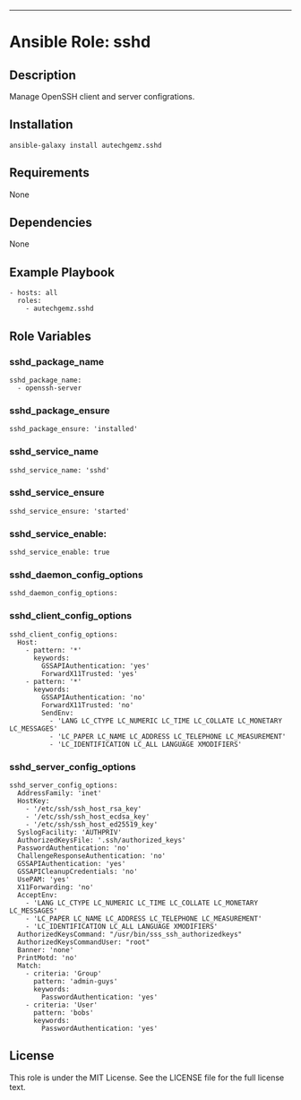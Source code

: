---
# Ansible Role: sshd

## Description

Manage OpenSSH client and server configrations.

## Installation

```
ansible-galaxy install autechgemz.sshd
```

## Requirements

None

## Dependencies

None

## Example Playbook

```
- hosts: all
  roles:
    - autechgemz.sshd
```

## Role Variables

### sshd_package_name
```
sshd_package_name:
  - openssh-server
```

### sshd_package_ensure
```
sshd_package_ensure: 'installed'
```

### sshd_service_name
```
sshd_service_name: 'sshd'
```

### sshd_service_ensure
```
sshd_service_ensure: 'started'
```

### sshd_service_enable:
```
sshd_service_enable: true
```

### sshd_daemon_config_options
```
sshd_daemon_config_options:
```

### sshd_client_config_options
```
sshd_client_config_options:
  Host:
    - pattern: '*'
      keywords:
        GSSAPIAuthentication: 'yes'
        ForwardX11Trusted: 'yes'
    - pattern: '*'
      keywords:
        GSSAPIAuthentication: 'no'
        ForwardX11Trusted: 'no'
        SendEnv:
          - 'LANG LC_CTYPE LC_NUMERIC LC_TIME LC_COLLATE LC_MONETARY LC_MESSAGES'
          - 'LC_PAPER LC_NAME LC_ADDRESS LC_TELEPHONE LC_MEASUREMENT'
          - 'LC_IDENTIFICATION LC_ALL LANGUAGE XMODIFIERS'
```

### sshd_server_config_options
```
sshd_server_config_options:
  AddressFamily: 'inet'
  HostKey:
    - '/etc/ssh/ssh_host_rsa_key'
    - '/etc/ssh/ssh_host_ecdsa_key'
    - '/etc/ssh/ssh_host_ed25519_key'
  SyslogFacility: 'AUTHPRIV'
  AuthorizedKeysFile: '.ssh/authorized_keys'
  PasswordAuthentication: 'no'
  ChallengeResponseAuthentication: 'no'
  GSSAPIAuthentication: 'yes'
  GSSAPICleanupCredentials: 'no'
  UsePAM: 'yes'
  X11Forwarding: 'no'
  AcceptEnv:
    - 'LANG LC_CTYPE LC_NUMERIC LC_TIME LC_COLLATE LC_MONETARY LC_MESSAGES'
    - 'LC_PAPER LC_NAME LC_ADDRESS LC_TELEPHONE LC_MEASUREMENT'
    - 'LC_IDENTIFICATION LC_ALL LANGUAGE XMODIFIERS'
  AuthorizedKeysCommand: "/usr/bin/sss_ssh_authorizedkeys"
  AuthorizedKeysCommandUser: "root"
  Banner: 'none'
  PrintMotd: 'no'
  Match:
    - criteria: 'Group'
      pattern: 'admin-guys'
      keywords:
        PasswordAuthentication: 'yes'
    - criteria: 'User'
      pattern: 'bobs'
      keywords:
        PasswordAuthentication: 'yes'
```

## License

This role is under the MIT License. See the LICENSE file for the full license text.